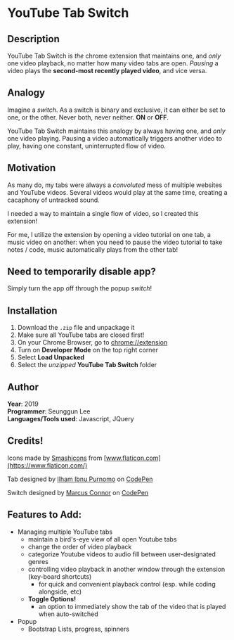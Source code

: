 # YouTube Tab Switch
## Description
YouTube Tab Switch is _the_ chrome extension that maintains one, and _only_ one video playback, no matter how many video tabs are open. _Pausing_ a video plays the **second-most recently played video**, and vice versa.

## Analogy

Imagine a _switch_. As a switch is binary and exclusive, it can either be set to one, or the other. Never both, never neither. **ON** or **OFF**.

YouTube Tab Switch maintains this analogy by always having one, and _only_ one video playing. Pausing a video automatically triggers another video to play, having one constant, uninterrupted flow of video.

## Motivation

As many do, my tabs were always a _convoluted_ mess of multiple websites and YouTube videos. Several videos would play at the same time, creating a cacaphony of untracked sound.

I needed a way to maintain a single flow of video, so I created this extension! 

For me, I utilize the extension by opening a video tutorial on one tab, a music video on another: when you need to pause the video tutorial to take notes / code, music automatically plays from the other tab!

## Need to temporarily disable app?
Simply turn the app off through the popup _switch_!

## Installation
1. Download the `.zip` file and unpackage it
2. Make sure all YouTube tabs are closed first!
3. On your Chrome Browser, go to <chrome://extension>
4. Turn on **Developer Mode** on the top right corner
5. Select **Load Unpacked**
6. Select the _unzipped_ **YouTube Tab Switch** folder


## Author
**Year**: 2019  
**Programmer**: Seunggun Lee  
**Languages/Tools used**: Javascript, JQuery

## Credits!

Icons made by [Smashicons](https://www.flaticon.com/authors/smashicons) from [www.flaticon.com](https://www.flaticon.com/)

Tab designed by [Ilham Ibnu Purnomo](https://codepen.io/inupurnomo) on [CodePen](https://codepen.io/inupurnomo/pen/MWWRmQr?editors=0100#0)

Switch designed by [Marcus Connor](https://codepen.io/marcusconnor/) on [CodePen](https://codepen.io/marcusconnor/pen/QJNvMa)

## Features to Add:
- Managing multiple YouTube tabs
  - maintain a bird's-eye view of all open Youtube tabs
  - change the order of video playback
  - categorize Youtube videos to audio fill between user-designated genres
  - controlling video playback in another window through the extension (key-board shortcuts)
    - for quick and convenient playback control (esp. while coding alongside, etc)
  - **Toggle Options!**
    - an option to immediately show the tab of the video that is played when auto-switched
- Popup
  - Bootstrap Lists, progress, spinners